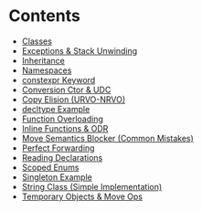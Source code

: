 # Contents

- [Classes](Classes/)
- [Exceptions & Stack Unwinding](Exceptions&Stack_Unwinding/)
- [Inheritance](Inheritence/) 
- [Namespaces](Namespaces.md)
- [constexpr Keyword](constexpr_keyword.md)
- [Conversion Ctor & UDC](conversion_ctor&UDC.md)
- [Copy Elision (URVO-NRVO)](copy_elision(URVO_NRVO).md)
- [decltype Example](decltype.cpp)
- [Function Overloading](function_overloading.md)
- [Inline Functions & ODR](inline_functions&ODR.txt)
- [Move Semantics Blocker (Common Mistakes)](move_semantics_blocker(common_mistakes).txt)
- [Perfect Forwarding](perfect_forwarding.txt)
- [Reading Declarations](reading_declarations.txt)
- [Scoped Enums](scoped_enums.md)
- [Singleton Example](singleton.cpp)
- [String Class (Simple Implementation)](string_class(simple_implementation).cpp)
- [Temporary Objects & Move Ops](temp_objs&move_ops.txt)
